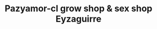 ---
title: "Pazyamor-cl grow shop & sex shop Eyzaguirre"
url: /santiago/pazyamor-cl-grow-shop-y-sex-shop-eyzaguirre/
shop: erótico
---
